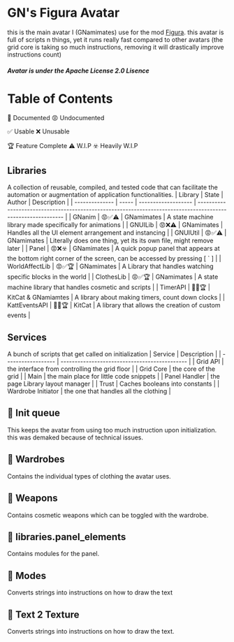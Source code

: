 # GN's Figura Avatar
this is the main avatar I (GNamimates) use for the mod [Figura](https://modrinth.com/mod/figura).
this avatar is full of scripts n things, yet it runs really fast compared to other avatars (the grid core is taking so much instructions, removing it will drastically improve instructions count)


##### Avatar is under the Apache License 2.0 Lisence
# Table of Contents
🥶 Documented
😡 Undocumented

✅ Usable
❌ Unusable

🏆 Feature Complete
⚠️ W.I.P
☣️ Heavily W.I.P
## Libraries
A collection of reusable, compiled, and tested code that can facilitate the automation or augmentation of application functionalities.
| Library        | State | Author              | Description                                                                                                  |
| -------------- | ----- | ------------------- | ------------------------------------------------------------------------------------------------------------ |
| GNanim         | 😡✅⚠️   | GNamimates          | A state machine library made specifically for animations                                                     |
| GNUILib        | 😡❌⚠️   | GNamimates          | Handles all the UI element arrangement and instancing                                                        |
| GNUIUtil       | 😡✅⚠️   | GNamimates          | Literally does one thing, yet its its own file, might remove later                                           |
| Panel          | 😡❌☣️   | GNamimates          | A quick popup panel that appears at the bottom right corner of the screen, can be accessed by pressing [ ` ] |
| WorldAffectLib | 😡✅🏆   | GNamimates          | A Library that handles watching specific blocks in the world                                                 |
| ClothesLib     | 😡✅🏆   | GNamimates          | A state machine library that handles cosmetic and scripts                                                    |
| TimerAPI       | 🥶✅🏆   | KitCat & GNamiamtes | A library about making timers, count down clocks                                                             |
| KattEventsAPI  | 🥶✅🏆   | KitCat              | A library that allows the creation of custom events                                                          |



## Services
A bunch of scripts that get called on initialization
| Service            | Description                                   |
| ------------------ | --------------------------------------------- |
| Grid API           | the interface from controlling the grid floor |
| Grid Core          | the core of the grid                          |
| Main               | the main place for little code snippets       |
| Panel Handler      | the page Library layout manager               |
| Trust              | Caches booleans into constants                |
| Wardrobe Initiator | the one that handles all the clothing         |

## 📜 Init queue
This keeps the avatar from using too much instruction upon initialization.
this was demaked because of technical issues.

## 📁 Wardrobes
Contains the individual types of clothing the avatar uses.

## 📁 Weapons
Contains cosmetic weapons which can be toggled with the wardrobe.

## 📁 libraries.panel_elements
Contains modules for the panel.

## 📁 Modes
Converts strings into instructions on how to draw the text

## 📜 Text 2 Texture
Converts strings into instructions on how to draw the text.